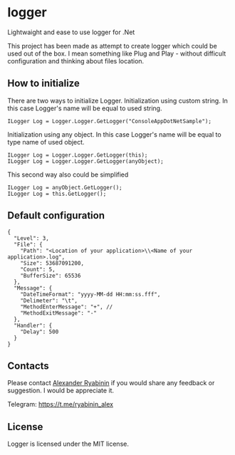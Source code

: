 # logger
Lightwaight and ease to use logger for .Net

This project has been made as attempt to create logger which could be used out of the box. I mean something like Plug and Play - without difficult configuration and thinking about files location.

## How to initialize
There are two ways to initialize Logger.
Initialization using custom string. In this case Logger's name will be equal to used string.
```
ILogger Log = Logger.Logger.GetLogger("ConsoleAppDotNetSample");
```

Initialization using any object. In this case Logger's name will be equal to type name of used object.
```
ILogger Log = Logger.Logger.GetLogger(this);
ILogger Log = Logger.Logger.GetLogger(anyObject);
```

This second way also could be simplified
```
ILogger Log = anyObject.GetLogger();
ILogger Log = this.GetLogger();
```
## Default configuration
```
{
  "Level": 3,
  "File": {
    "Path": "<Location of your application>\\<Name of your application>.log",
    "Size": 53687091200,
    "Count": 5,
    "BufferSize": 65536
  },
  "Message": {
    "DateTimeFormat": "yyyy-MM-dd HH:mm:ss.fff",
    "Delimeter": "\t",
    "MethodEnterMessage": "+", // 
    "MethodExitMessage": "-"
  },
  "Handler": {
    "Delay": 500
  }
}
```


## Contacts
Please contact [Alexander Ryabinin](mailto:ryabinin_alex@mail.ru?subject=[GitHub]%20Feedback%20or%suggestion)
if you would share any feedback or suggestion. I would be appreciate it.

Telegram: https://t.me/ryabinin_alex

## License
Logger is licensed under the MIT license.
